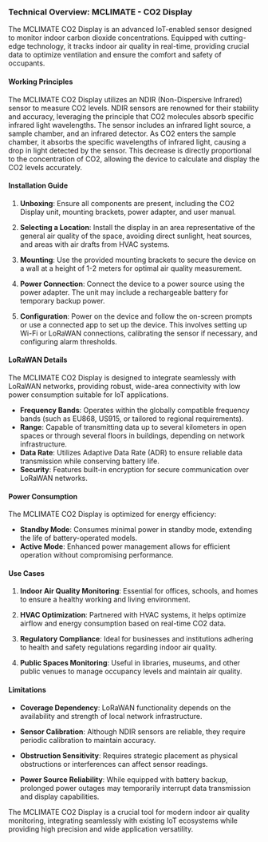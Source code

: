 ### Technical Overview: MCLIMATE - CO2 Display

The MCLIMATE CO2 Display is an advanced IoT-enabled sensor designed to monitor indoor carbon dioxide concentrations. Equipped with cutting-edge technology, it tracks indoor air quality in real-time, providing crucial data to optimize ventilation and ensure the comfort and safety of occupants.

#### Working Principles

The MCLIMATE CO2 Display utilizes an NDIR (Non-Dispersive Infrared) sensor to measure CO2 levels. NDIR sensors are renowned for their stability and accuracy, leveraging the principle that CO2 molecules absorb specific infrared light wavelengths. The sensor includes an infrared light source, a sample chamber, and an infrared detector. As CO2 enters the sample chamber, it absorbs the specific wavelengths of infrared light, causing a drop in light detected by the sensor. This decrease is directly proportional to the concentration of CO2, allowing the device to calculate and display the CO2 levels accurately.

#### Installation Guide

1. **Unboxing**: Ensure all components are present, including the CO2 Display unit, mounting brackets, power adapter, and user manual.
   
2. **Selecting a Location**: Install the display in an area representative of the general air quality of the space, avoiding direct sunlight, heat sources, and areas with air drafts from HVAC systems.

3. **Mounting**: Use the provided mounting brackets to secure the device on a wall at a height of 1-2 meters for optimal air quality measurement.

4. **Power Connection**: Connect the device to a power source using the power adapter. The unit may include a rechargeable battery for temporary backup power.

5. **Configuration**: Power on the device and follow the on-screen prompts or use a connected app to set up the device. This involves setting up Wi-Fi or LoRaWAN connections, calibrating the sensor if necessary, and configuring alarm thresholds.

#### LoRaWAN Details

The MCLIMATE CO2 Display is designed to integrate seamlessly with LoRaWAN networks, providing robust, wide-area connectivity with low power consumption suitable for IoT applications. 

- **Frequency Bands**: Operates within the globally compatible frequency bands (such as EU868, US915, or tailored to regional requirements).
- **Range**: Capable of transmitting data up to several kilometers in open spaces or through several floors in buildings, depending on network infrastructure.
- **Data Rate**: Utilizes Adaptive Data Rate (ADR) to ensure reliable data transmission while conserving battery life.
- **Security**: Features built-in encryption for secure communication over LoRaWAN networks.

#### Power Consumption

The MCLIMATE CO2 Display is optimized for energy efficiency:

- **Standby Mode**: Consumes minimal power in standby mode, extending the life of battery-operated models.
- **Active Mode**: Enhanced power management allows for efficient operation without compromising performance.

#### Use Cases

1. **Indoor Air Quality Monitoring**: Essential for offices, schools, and homes to ensure a healthy working and living environment.
   
2. **HVAC Optimization**: Partnered with HVAC systems, it helps optimize airflow and energy consumption based on real-time CO2 data.

3. **Regulatory Compliance**: Ideal for businesses and institutions adhering to health and safety regulations regarding indoor air quality.

4. **Public Spaces Monitoring**: Useful in libraries, museums, and other public venues to manage occupancy levels and maintain air quality.

#### Limitations

- **Coverage Dependency**: LoRaWAN functionality depends on the availability and strength of local network infrastructure.
  
- **Sensor Calibration**: Although NDIR sensors are reliable, they require periodic calibration to maintain accuracy.

- **Obstruction Sensitivity**: Requires strategic placement as physical obstructions or interferences can affect sensor readings.

- **Power Source Reliability**: While equipped with battery backup, prolonged power outages may temporarily interrupt data transmission and display capabilities.

The MCLIMATE CO2 Display is a crucial tool for modern indoor air quality monitoring, integrating seamlessly with existing IoT ecosystems while providing high precision and wide application versatility.